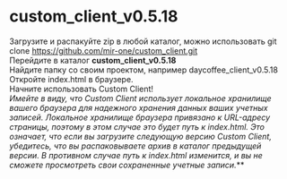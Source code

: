 # custom_client_v0.5.18

Загрузите и распакуйте zip в любой каталог, можно использовать git clone https://github.com/mir-one/custom_client.git </br>
Перейдите в каталог **custom_client_v0.5.18**
</br>
Найдите папку со своим проектом, например daycoffee_client_v0.5.18
</br>
Откройте index.html в браузере.
</br>
Начните использовать Custom Client!
</br>
_Имейте в виду, что Custom Client использует локальное хранилище вашего браузера для надежного хранения данных ваших учетных записей. Локальное хранилище браузера привязано к URL-адресу страницы, поэтому в этом случае это будет путь к index.html. Это означает, что если вы загрузите следующую версию Custom Client, убедитесь, что вы распаковываете архив в каталог предыдущей версии. В противном случае путь к index.html изменится, и вы не сможете просмотреть свои сохраненные учетные записи._**
